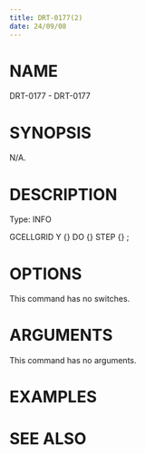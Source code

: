 ```yaml
---
title: DRT-0177(2)
date: 24/09/08
---
```


# NAME

DRT-0177 - DRT-0177

# SYNOPSIS

N/A.

# DESCRIPTION

Type: INFO

GCELLGRID Y {} DO {} STEP {} ;

# OPTIONS

This command has no switches.

# ARGUMENTS

This command has no arguments.

# EXAMPLES

# SEE ALSO
